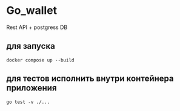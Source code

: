 # Go_wallet
Rest API + postgress DB



## для запуска 

```docker compose up --build```



## для тестов исполнить внутри контейнера приложения

``` go test -v ./... ```
